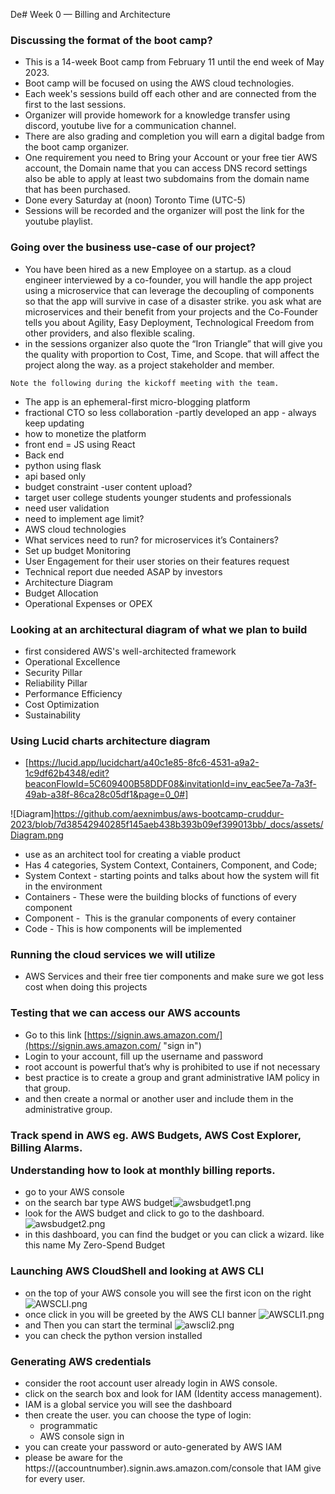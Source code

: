De# Week 0 — Billing and Architecture

<h3>Discussing the format of the boot camp?</h3>

- This is a 14-week Boot camp from February 11 until the end week of May 2023.
- Boot camp will be focused on using the AWS cloud technologies.
- Each week's sessions build off each other and are connected from the first to the last sessions.
- Organizer will provide homework for a knowledge transfer using discord, youtube live for a communication channel.
- There are also grading and completion you will earn a digital badge from the boot camp organizer.
- One requirement you need to Bring your Account or your free tier AWS account, the Domain name that you can access DNS record settings also be able to apply at least two subdomains from the domain name that has been purchased.
- Done every Saturday at (noon) Toronto Time (UTC-5)
- Sessions will be recorded and the organizer will post the link for the youtube playlist.

<h3>Going over the business use-case of our project?</h3>

- You have been hired as a new Employee on a startup. as a cloud engineer interviewed by a co-founder, you will handle the app project using a microservice that can leverage the decoupling of components so that the app will survive in case of a disaster strike. you ask what are microservices and their benefit from your projects and the Co-Founder tells you about Agility, Easy Deployment, Technological Freedom from other providers, and also flexible scaling.
- in the sessions organizer also quote the “Iron Triangle” that will give you the quality with proportion to Cost, Time, and Scope. that will affect the project along the way. as a project stakeholder and member.

`Note the following during the kickoff meeting with the team.`

- The app is an ephemeral-first micro-blogging platform
- fractional CTO so less collaboration -partly developed an app - always keep updating
- how to monetize the platform  
- front end = JS using React 
- Back end 
- python using flask 
- api based only 
- budget constraint -user content upload?
- target user college students younger students and professionals 
- need user validation 
- need to implement age limit? 
- AWS cloud technologies
- What services need to run? for microservices it’s Containers?
- Set up budget Monitoring
- User Engagement for their user stories on their features request
- Technical report due needed ASAP by investors
- Architecture Diagram
- Budget Allocation
- Operational Expenses or OPEX
    

<h3>Looking at an architectural diagram of what we plan to build</h3>

- first considered AWS's well-architected framework
- Operational Excellence
- Security Pillar
- Reliability Pillar
- Performance Efficiency
- Cost Optimization
- Sustainability

<h3>Using Lucid charts architecture diagram</h3>

- [https://lucid.app/lucidchart/a40c1e85-8fc6-4531-a9a2-1c9df62b4348/edit?beaconFlowId=5C609400B58DDF08&invitationId=inv_eac5ee7a-7a3f-49ab-a38f-86ca28c05df1&page=0_0#]

![Diagram]https://github.com/aexnimbus/aws-bootcamp-cruddur-2023/blob/7d38542940285f145aeb438b393b09ef399013bb/_docs/assets/Diagram.png


- use as an architect tool for creating a viable product 
- Has 4 categories, System Context, Containers, Component, and Code;
- System Context - starting points and talks about how the system will fit in the environment
- Containers - These were the building blocks of functions of every component 
- Component -  This is the granular components of every container 
- Code - This is how components will be implemented 

<h3>Running the cloud services we will utilize</h3>

- AWS Services and their free tier components and make sure we got less cost when doing this projects

<h3>Testing that we can access our AWS accounts</h3>

- Go to this link [https://signin.aws.amazon.com/](https://signin.aws.amazon.com/ "sign in")
- Login to your account, fill up the username and password
- root account is powerful that’s why is prohibited to use if not necessary
- best practice is to create a group and grant administrative IAM policy in that group.
- and then create a normal or another user and include them in the administrative group.

<h3>Track spend in AWS eg. AWS Budgets, AWS Cost Explorer, Billing Alarms.

Understanding how to look at monthly billing reports.</h3>

- go to your AWS console
- on the search bar type AWS budget![awsbudget1.png](file:///home/aextecki/snap/joplin-desktop/30/.config/joplin-desktop/resources/caa94fd0494c4a0a81129af86cddba21.png)
- look for the AWS budget and click to go to the dashboard.![awsbudget2.png](file:///home/aextecki/snap/joplin-desktop/30/.config/joplin-desktop/resources/143352915e754db2a52fa35a10c6ba8e.png)
- in this dashboard, you can find the budget or you can click a wizard. like this name My Zero-Spend Budget

<h3>Launching AWS CloudShell and looking at AWS CLI</h3>

- on the top of your AWS console you will see the first icon on the right  ![AWSCLI.png](file:///home/aextecki/snap/joplin-desktop/30/.config/joplin-desktop/resources/7869d93f6ca7474eb695079ee2e97a49.png)
- once click in you will be greeted by the AWS CLI banner ![AWSCLI1.png](file:///home/aextecki/snap/joplin-desktop/30/.config/joplin-desktop/resources/16afb8a52acd4849a8a2a78e3ba6acdb.png)
- and Then you can start the terminal ![awscli2.png](file:///home/aextecki/snap/joplin-desktop/30/.config/joplin-desktop/resources/c4098f69b23f41388194158f0340f5c5.png)
- you can check the python version installed 

<h3>Generating AWS credentials</h3>

- consider the root account user already login in AWS console.
- click on the search box and look for IAM (Identity access management).
- IAM is a global service you will see the dashboard 
- then create the user. you can choose the type of login:
    - programmatic 
    - AWS console sign in
- you can create your password or auto-generated by AWS IAM
- please be aware for the https://(accountnumber).signin.aws.amazon.com/console that IAM give for every user.

